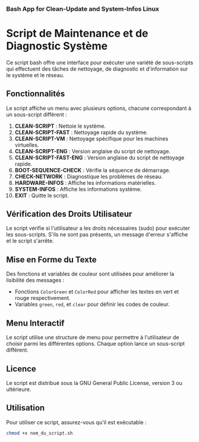 ### Bash App for Clean-Update and System-Infos Linux

# Script de Maintenance et de Diagnostic Système

Ce script bash offre une interface pour exécuter une variété de sous-scripts qui effectuent des tâches de nettoyage, de diagnostic et d'information sur le système et le réseau.

## Fonctionnalités

Le script affiche un menu avec plusieurs options, chacune correspondant à un sous-script différent :

1. **CLEAN-SCRIPT** : Nettoie le système.
2. **CLEAN-SCRIPT-FAST** : Nettoyage rapide du système.
3. **CLEAN-SCRIPT-VM** : Nettoyage spécifique pour les machines virtuelles.
4. **CLEAN-SCRIPT-ENG** : Version anglaise du script de nettoyage.
5. **CLEAN-SCRIPT-FAST-ENG** : Version anglaise du script de nettoyage rapide.
6. **BOOT-SEQUENCE-CHECK** : Vérifie la séquence de démarrage.
7. **CHECK-NETWORK** : Diagnostique les problèmes de réseau.
8. **HARDWARE-INFOS** : Affiche les informations matérielles.
9. **SYSTEM-INFOS** : Affiche les informations système.
0. **EXIT** : Quitte le script.

## Vérification des Droits Utilisateur

Le script vérifie si l'utilisateur a les droits nécessaires (sudo) pour exécuter les sous-scripts. S'ils ne sont pas présents, un message d'erreur s'affiche et le script s'arrête.

## Mise en Forme du Texte

Des fonctions et variables de couleur sont utilisées pour améliorer la lisibilité des messages :

- Fonctions `ColorGreen` et `ColorRed` pour afficher les textes en vert et rouge respectivement.
- Variables `green`, `red`, et `clear` pour définir les codes de couleur.

## Menu Interactif

Le script utilise une structure de menu pour permettre à l'utilisateur de choisir parmi les différentes options. Chaque option lance un sous-script différent.

## Licence

Le script est distribué sous la GNU General Public License, version 3 ou ultérieure.

## Utilisation

Pour utiliser ce script, assurez-vous qu'il est exécutable :

```bash
chmod +x nom_du_script.sh

